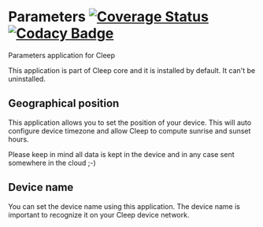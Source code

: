 # Parameters [![Coverage Status](https://coveralls.io/repos/github/CleepDevice/cleepapp-parameters/badge.svg?branch=master)](https://coveralls.io/github/CleepDevice/cleepapp-parameters?branch=master) [![Codacy Badge](https://app.codacy.com/project/badge/Grade/87825b92708b41beb38505a8d306418e)](https://www.codacy.com/gh/CleepDevice/cleepapp-parameters/dashboard?utm_source=github.com&amp;utm_medium=referral&amp;utm_content=CleepDevice/cleepapp-parameters&amp;utm_campaign=Badge_Grade)

Parameters application for Cleep

This application is part of Cleep core and it is installed by default. It can't be uninstalled.

## Geographical position

This application allows you to set the position of your device. This will auto configure device timezone and allow Cleep to compute sunrise and sunset hours.

Please keep in mind all data is kept in the device and in any case sent somewhere in the cloud ;-)

## Device name

You can set the device name using this application. The device name is important to recognize it on your Cleep device network.


